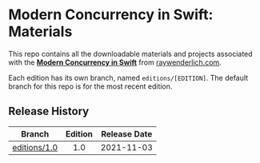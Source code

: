 # Modern Concurrency in Swift: Materials

This repo contains all the downloadable materials and projects associated with the **[Modern Concurrency in Swift](https://www.raywenderlich.com/books/modern-concurrency-in-swift)** from [raywenderlich.com](https://www.raywenderlich.com).

Each edition has its own branch, named `editions/[EDITION]`. The default branch for this repo is for the most recent edition.

## Release History

| Branch                                                                            | Edition | Release Date |
| --------------------------------------------------------------------------------- |:-------:|:------------:|
| [editions/1.0](https://github.com/raywenderlich/mcon-materials/tree/editions/1.0) | 1.0     | 2021-11-03   |

